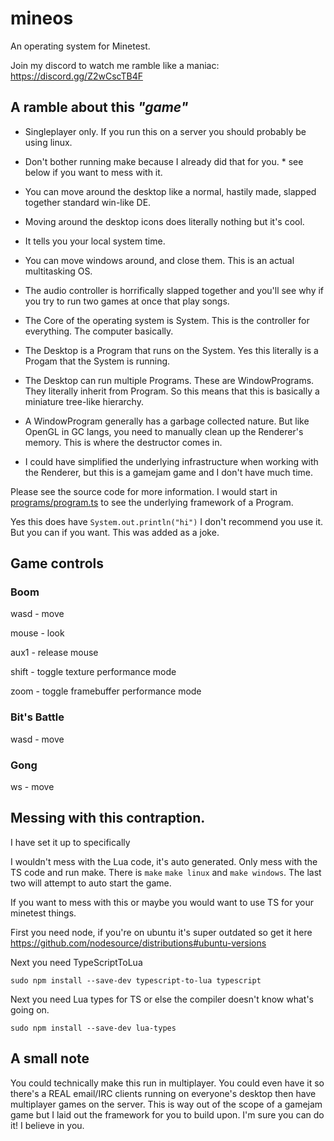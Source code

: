# mineos
 An operating system for Minetest.

Join my discord to watch me ramble like a maniac: https://discord.gg/Z2wCscTB4F

## A ramble about this _"game"_

- Singleplayer only. If you run this on a server you should probably be using linux.

- Don't bother running make because I already did that for you. * see below if you want to mess with it.

- You can move around the desktop like a normal, hastily made, slapped together standard win-like DE.

- Moving around the desktop icons does literally nothing but it's cool.

- It tells you your local system time.

- You can move windows around, and close them. This is an actual multitasking OS.

- The audio controller is horrifically slapped together and you'll see why if you try to run two games at once that play songs.

- The Core of the operating system is System. This is the controller for everything. The computer basically.

- The Desktop is a Program that runs on the System. Yes this literally is a Progam that the System is running.

- The Desktop can run multiple Programs. These are WindowPrograms. They literally inherit from Program. So this means that this is basically a miniature tree-like hierarchy.

- A WindowProgram generally has a garbage collected nature. But like OpenGL in GC langs, you need to manually clean up the Renderer's memory. This is where the destructor comes in.

- I could have simplified the underlying infrastructure when working with the Renderer, but this is a gamejam game and I don't have much time.


Please see the source code for more information. I would start in [programs/program.ts](https://github.com/jordan4ibanez/mineos/blob/main/mods/mineos/programs/programs.ts#L10) to see the underlying framework of a Program.

Yes this does have ``System.out.println("hi")`` I don't recommend you use it. But you can if you want. This was added as a joke.

## Game controls

### Boom
wasd - move

mouse - look

aux1 - release mouse

shift - toggle texture performance mode

zoom - toggle framebuffer performance mode

### Bit's Battle
wasd - move

### Gong
ws - move

## Messing with this contraption.

I have set it up to specifically 

I wouldn't mess with the Lua code, it's auto generated. Only mess with the TS code and run make. 
There is ``make`` ``make linux`` and ``make windows``. The last two will attempt to auto start the game.

If you want to mess with this or maybe you would want to use TS for your minetest things.
 
First you need node, if you're on ubuntu it's super outdated so get it here https://github.com/nodesource/distributions#ubuntu-versions

Next you need TypeScriptToLua
```
sudo npm install --save-dev typescript-to-lua typescript
```

Next you need Lua types for TS or else the compiler doesn't know what's going on.
```
sudo npm install --save-dev lua-types
```

## A small note
You could technically make this run in multiplayer. You could even have it so there's a REAL email/IRC clients running on everyone's desktop then have multiplayer games on the server. This is way out of the scope of a gamejam game but I laid out the framework for you to build upon. I'm sure you can do it! I believe in you.